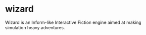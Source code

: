 # wizard
Wizard is an Inform-like Interactive Fiction engine aimed at making simulation heavy adventures.
